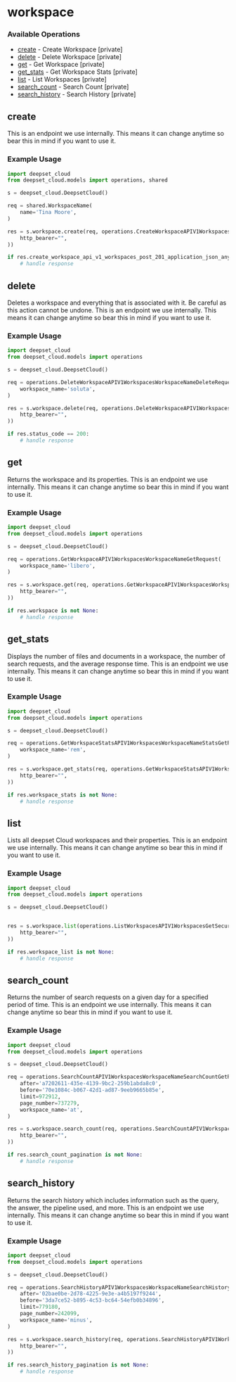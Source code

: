 # workspace

### Available Operations

* [create](#create) - Create Workspace [private]
* [delete](#delete) - Delete Workspace [private]
* [get](#get) - Get Workspace [private]
* [get_stats](#get_stats) - Get Workspace Stats [private]
* [list](#list) - List Workspaces [private]
* [search_count](#search_count) - Search Count [private]
* [search_history](#search_history) - Search History [private]

## create

This is an endpoint we use internally. This means it can change anytime so bear this in mind if you want to use it.

### Example Usage

```python
import deepset_cloud
from deepset_cloud.models import operations, shared

s = deepset_cloud.DeepsetCloud()

req = shared.WorkspaceName(
    name='Tina Moore',
)

res = s.workspace.create(req, operations.CreateWorkspaceAPIV1WorkspacesPostSecurity(
    http_bearer="",
))

if res.create_workspace_api_v1_workspaces_post_201_application_json_any is not None:
    # handle response
```

## delete

Deletes a workspace and everything that is associated with it. Be careful as this action cannot be undone. This is an endpoint we use internally. This means it can change anytime so bear this in mind if you want to use it.

### Example Usage

```python
import deepset_cloud
from deepset_cloud.models import operations

s = deepset_cloud.DeepsetCloud()

req = operations.DeleteWorkspaceAPIV1WorkspacesWorkspaceNameDeleteRequest(
    workspace_name='soluta',
)

res = s.workspace.delete(req, operations.DeleteWorkspaceAPIV1WorkspacesWorkspaceNameDeleteSecurity(
    http_bearer="",
))

if res.status_code == 200:
    # handle response
```

## get

Returns the workspace and its properties. This is an endpoint we use internally. This means it can change anytime so bear this in mind if you want to use it.

### Example Usage

```python
import deepset_cloud
from deepset_cloud.models import operations

s = deepset_cloud.DeepsetCloud()

req = operations.GetWorkspaceAPIV1WorkspacesWorkspaceNameGetRequest(
    workspace_name='libero',
)

res = s.workspace.get(req, operations.GetWorkspaceAPIV1WorkspacesWorkspaceNameGetSecurity(
    http_bearer="",
))

if res.workspace is not None:
    # handle response
```

## get_stats

Displays the number of files and documents in a workspace, the number of search requests, and the average response time. This is an endpoint we use internally. This means it can change anytime so bear this in mind if you want to use it.

### Example Usage

```python
import deepset_cloud
from deepset_cloud.models import operations

s = deepset_cloud.DeepsetCloud()

req = operations.GetWorkspaceStatsAPIV1WorkspacesWorkspaceNameStatsGetRequest(
    workspace_name='rem',
)

res = s.workspace.get_stats(req, operations.GetWorkspaceStatsAPIV1WorkspacesWorkspaceNameStatsGetSecurity(
    http_bearer="",
))

if res.workspace_stats is not None:
    # handle response
```

## list

Lists all deepset Cloud workspaces and their properties. This is an endpoint we use internally. This means it can change anytime so bear this in mind if you want to use it.

### Example Usage

```python
import deepset_cloud
from deepset_cloud.models import operations

s = deepset_cloud.DeepsetCloud()


res = s.workspace.list(operations.ListWorkspacesAPIV1WorkspacesGetSecurity(
    http_bearer="",
))

if res.workspace_list is not None:
    # handle response
```

## search_count

Returns the number of search requests on a given day for a specified period of time. This is an endpoint we use internally. This means it can change anytime so bear this in mind if you want to use it.

### Example Usage

```python
import deepset_cloud
from deepset_cloud.models import operations

s = deepset_cloud.DeepsetCloud()

req = operations.SearchCountAPIV1WorkspacesWorkspaceNameSearchCountGetRequest(
    after='a7202611-435e-4139-9bc2-259b1abda8c0',
    before='70e1084c-b067-42d1-ad87-9eeb9665b85e',
    limit=972912,
    page_number=737279,
    workspace_name='at',
)

res = s.workspace.search_count(req, operations.SearchCountAPIV1WorkspacesWorkspaceNameSearchCountGetSecurity(
    http_bearer="",
))

if res.search_count_pagination is not None:
    # handle response
```

## search_history

Returns the search history which includes information such as the query, the answer, the pipeline used, and more. This is an endpoint we use internally. This means it can change anytime so bear this in mind if you want to use it.

### Example Usage

```python
import deepset_cloud
from deepset_cloud.models import operations

s = deepset_cloud.DeepsetCloud()

req = operations.SearchHistoryAPIV1WorkspacesWorkspaceNameSearchHistoryGetRequest(
    after='02bae0be-2d78-4225-9e3e-a4b5197f9244',
    before='3da7ce52-b895-4c53-bc64-54efb0b34896',
    limit=779180,
    page_number=242099,
    workspace_name='minus',
)

res = s.workspace.search_history(req, operations.SearchHistoryAPIV1WorkspacesWorkspaceNameSearchHistoryGetSecurity(
    http_bearer="",
))

if res.search_history_pagination is not None:
    # handle response
```

